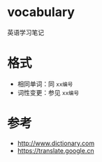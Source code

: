 # vocabulary

英语学习笔记

# 格式

* 相同单词：同 `xx编号`
* 词性变更：参见 `xx编号`

# 参考

* http://www.dictionary.com
* https://translate.google.cn